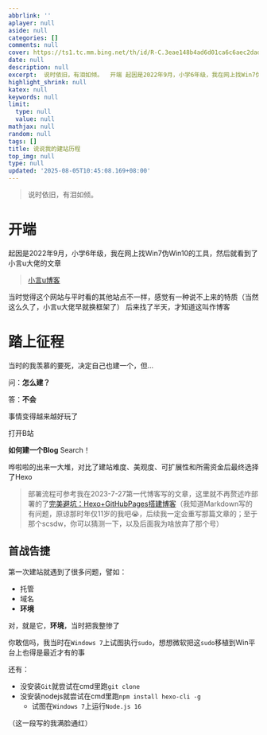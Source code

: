 ```yaml
---
abbrlink: ''
aplayer: null
aside: null
categories: []
comments: null
cover: https://ts1.tc.mm.bing.net/th/id/R-C.3eae148b4ad6d01ca6c6aec2dad06734?rik=vrjYehxHMIxSPw&pid=ImgRaw&r=0
date: null
description: null
excerpt:  说时依旧，有泪如倾。  开端 起因是2022年9月，小学6年级，我在网上找Win7伪Win10的工具，然后就看到了小言u大佬的文章  小言u博客  当时觉得这个网站与平时看的其他站点不一样，感觉有一种说不上来的特质（当然这么久了，小言u大佬早就换框架了） 后来找了半天，才知道这叫作博客 踏上征程 当时的我羡慕的要死，决定自己也建一个，但… 问：怎么建？ 答：不会 事情变得越来越好玩了 打开B站 ...
highlight_shrink: null
katex: null
keywords: null
limit:
  type: null
  value: null
mathjax: null
random: null
tags: []
title: 说说我的建站历程
top_img: null
type: null
updated: '2025-08-05T10:45:08.169+08:00'
---
```

> 说时依旧，有泪如倾。

# 开端

起因是2022年9月，小学6年级，我在网上找Win7伪Win10的工具，然后就看到了小言u大佬的文章

> [小言u博客](https://zxz.ee)

当时觉得这个网站与平时看的其他站点不一样，感觉有一种说不上来的特质（当然这么久了，小言u大佬早就换框架了）
后来找了半天，才知道这叫作博客

# 踏上征程

当时的我羡慕的要死，决定自己也建一个，但…

问：**怎么建？**

答：**不会**

事情变得越来越好玩了

打开B站

**如何建一个Blog** Search！

哗啦啦的出来一大堆，对比了建站难度、美观度、可扩展性和所需资金后最终选择了Hexo

> 部署流程可参考我在2023-7-27第一代博客写的文章，这里就不再赘述咋部署的了[完美避坑：Hexo+GitHubPages搭建博客](https://scsdw.github.io/2023/07/27/完美避坑：hexo-githubpages搭建博客)（我知道Markdown写的有问题，原谅那时年仅11岁的我吧😭，后续我一定会重写那篇文章的；至于那个scsdw，你可以猜测一下，以及后面我为啥放弃了那个号）

## 首战告捷

第一次建站就遇到了很多问题，譬如：

- 托管
- 域名
- **环境**

对，就是它，**环境**，当时把我整惨了

你敢信吗，我当时在`Windows 7`上试图执行`sudo`，想想微软把这`sudo`移植到Win平台上也得是最近才有的事

还有：

- 没安装`Git`就尝试在cmd里跑`git clone`
- 没安装nodejs就尝试在cmd里跑`npm install hexo-cli -g`
  - 试图在`Windows 7`上运行`Node.js 16`

（这一段写的我满脸通红）

